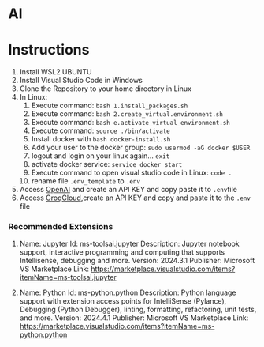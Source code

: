 # AI

# Instructions

1. Install WSL2 UBUNTU
2. Install Visual Studio Code in Windows
3. Clone the Repository to your home directory in Linux
4. In Linux:
   1. Execute command: `bash 1.install_packages.sh`
   2. Execute command: `bash 2.create_virtual.environment.sh`
   3. Execute command: `bash e.activate_virtual_environment.sh`
   4. Execute command: `source ./bin/activate`
   5. Install docker with `bash docker-install.sh`
   6. Add your user to the docker group: `sudo usermod -aG docker $USER`
   7. logout and login on your linux again... `exit`
   8. activate docker service: `service docker start`
   9. Execute command to open visual studio code in Linux: `code .`
   10. rename file `.env_template` to `.env`
5. Access [OpenAI](https://openai.com/) and create an API KEY and copy paste it to `.env`file
6. Access [GroqCloud](https://console.groq.com/keys),create an API KEY and copy and paste it to the `.env` file
   

### Recommended Extensions


1. Name: Jupyter
   Id: ms-toolsai.jupyter
   Description: Jupyter notebook support, interactive programming and computing that supports Intellisense, debugging and more.
   Version: 2024.3.1
   Publisher: Microsoft
   VS Marketplace Link: https://marketplace.visualstudio.com/items?itemName=ms-toolsai.jupyter

2. Name: Python
   Id: ms-python.python
   Description: Python language support with extension access points for IntelliSense (Pylance), Debugging (Python Debugger), linting, formatting, refactoring, unit tests, and more.
   Version: 2024.4.1
   Publisher: Microsoft
   VS Marketplace Link: https://marketplace.visualstudio.com/items?itemName=ms-python.python

